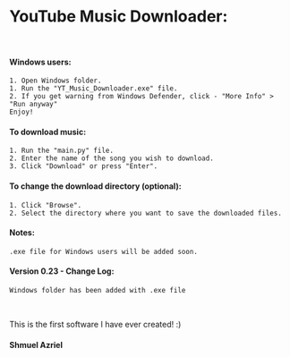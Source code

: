 <h1> YouTube Music Downloader: </h1><br>

<h4>Windows users:</h4>

    1. Open Windows folder.
    1. Run the "YT_Music_Downloader.exe" file.
    2. If you get warning from Windows Defender, click - "More Info" > "Run anyway"
    Enjoy!

<h4>To download music:</h4>

    1. Run the "main.py" file.
    2. Enter the name of the song you wish to download.
    3. Click "Download" or press "Enter".

<h4>To change the download directory (optional):</h4>

    1. Click "Browse".
    2. Select the directory where you want to save the downloaded files.


<h4>Notes:</h4>

    .exe file for Windows users will be added soon.

<h4>Version 0.23 - Change Log:</h4>

    Windows folder has been added with .exe file
    
<br>

This is the first software I have ever created! :)

<h4>Shmuel Azriel</h4>
